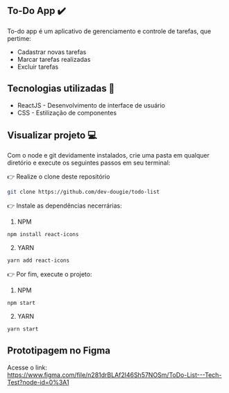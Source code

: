 ## To-Do App ✔️

To-do app é um aplicativo de gerenciamento e controle de tarefas, que pertime:

- Cadastrar novas tarefas
- Marcar tarefas realizadas
- Excluir tarefas

## Tecnologias utilizadas 🚀

- ReactJS - Desenvolvimento de interface de usuário
- CSS - Estilização de componentes

## Visualizar projeto 💻
Com o node  e git devidamente instalados, crie uma pasta em qualquer diretório e execute os seguintes passos em seu terminal:

👉 Realize o clone deste repositório
```sh
git clone https://github.com/dev-dougie/todo-list
```

👉 Instale as dependências necerrárias:

1) NPM
```sh
npm install react-icons
```
2) YARN
```sh
yarn add react-icons
```

👉 Por fim, execute o projeto:

1) NPM
```sh
npm start
```

2) YARN
```sh
yarn start
```


## Prototipagem no Figma

Acesse o link: https://www.figma.com/file/n281drBLAf2l46Sh57NOSm/ToDo-List---Tech-Test?node-id=0%3A1



